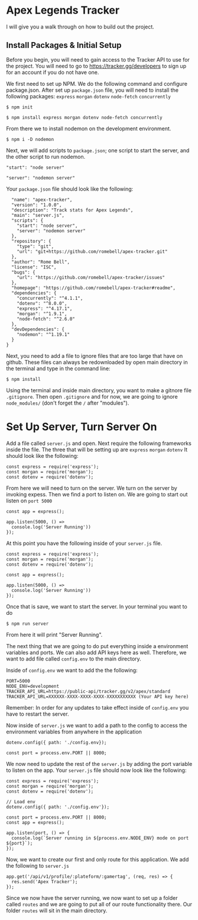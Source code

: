 # Apex Legends Tracker

I will give you a walk through on how to build out the project.

## Install Packages & Initial Setup

Before you begin, you will need to gain access to the Tracker API to use for the project. You will need to go to 
<https://tracker.gg/developers> to sign up for an account if you do not have one.

We first need to set up NPM. We do the following command and configure package.json. After set up `package.json` file, you will need to install the following packages: `express` `morgan` `dotenv` `node-fetch` `concurrently`

`$ npm init`

`$ npm install express morgan dotenv node-fetch concurrently`

From there we to install nodemon on the development environment.

`$ npm i -D nodemon`

Next, we will add scripts to `package.json`; one script to start the server, and the other script to run nodemon.

`"start": "node server"`

`"server": "nodemon server"`

Your `package.json` file should look like the following:

```
  "name": "apex-tracker",
  "version": "1.0.0",
  "description": "Track stats for Apex Legends",
  "main": "server.js",
  "scripts": {
    "start": "node server",
    "server": "nodemon server"
  },
  "repository": {
    "type": "git",
    "url": "git+https://github.com/romebell/apex-tracker.git"
  },
  "author": "Rome Bell",
  "license": "ISC",
  "bugs": {
    "url": "https://github.com/romebell/apex-tracker/issues"
  },
  "homepage": "https://github.com/romebell/apex-tracker#readme",
  "dependencies": {
    "concurrently": "^4.1.1",
    "dotenv": "^8.0.0",
    "express": "^4.17.1",
    "morgan": "^1.9.1",
    "node-fetch": "^2.6.0"
  },
  "devDependencies": {
    "nodemon": "^1.19.1"
  }
}
```

Next, you need to add a file to ignore files that are too large that have on github. These files can always be redownloaded by open main directory in the terminal and type in the command line: 

`$ npm install`

Using the terminal and inside main directory, you want to make a gitnore file `.gitignore`. Then open `.gitignore` and for now, we are going to ignore `node_modules/` (don't forget the `/` after "modules").

# Set Up Server, Turn Server On

Add a file called `server.js` and open. Next require the following frameworks inside the file. The three that will be setting up are `express` `morgan` `dotenv`
It should look like the following:

```
const express = require('express');
const morgan = require('morgan');
const dotenv = require('dotenv');
```

From here we will need to turn on the server. We turn on the server by invoking expess. Then we find a port to listen on. We are going to start out listen on `port 5000`

```
const app = express();

app.listen(5000, () => 
  console.log('Server Running'))
});
```

At this point you have the following inside of your `server.js` file.

```
const express = require('express');
const morgan = require('morgan');
const dotenv = require('dotenv');

const app = express();

app.listen(5000, () => 
  console.log('Server Running'))
});
```

Once that is save, we want to start the server. In your terminal you want to do

`$ npm run server`

From here it will print "Server Running".

The next thing that we are going to do put everything inside a environment variables and ports. We can also add API keys here as well. Therefore, we want to add file called `config.env` to the main directory.

Inside of `config.env` we want to add the the following: 

```
PORT=5000
NODE_ENV=development
TRACKER_API_URL=https://public-api/tracker.gg/v2/apex/standard
TRACKER_API_URL=XXXXXX-XXXX-XXXX-XXXX-XXXXXXXXXXX (Your API key here)
```

Remember: In order for any updates to take effect inside of `config.env` you have to restart the server.

Now inside of `server.js` we want to add a path to the config to access the environment variables from anywhere in the application

```
dotenv.config({ path: './config.env});

const port = process.env.PORT || 8000;

```

We now need to update the rest of the `server.js` by adding the port variable to listen on the app. Your `server.js` file should now look like the following:

```
const express = require('express');
const morgan = require('morgan');
const dotenv = require('dotenv');

// Load env
dotenv.config({ path: './config.env'});

const port = process.env.PORT || 8000;
const app = express();

app.listen(port, () => {
  console.log(`Server running in ${process.env.NODE_ENV} mode on port ${port}`);
});
```

Now, we want to create our first and only route for this application. We add the following to `server.js`

```
app.get('/api/v1/profile/:plateform/:gamertag', (req, res) => {
  res.send('Apex Tracker');
});
```

Since we now have the server running, we now want to set up a folder called `routes` and we are going to put all of our route functionality there. Our folder `routes` will sit in the main directory.